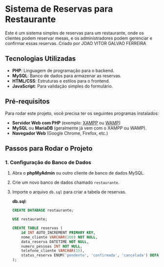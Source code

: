# Sistema de Reservas para Restaurante

Este é um sistema simples de reservas para um restaurante, onde os clientes podem reservar mesas, e os administradores podem gerenciar e confirmar essas reservas. Criado por JOAO VITOR GALVAO FERREIRA

## Tecnologias Utilizadas

- **PHP**: Linguagem de programação para o backend.
- **MySQL**: Banco de dados para armazenar as reservas.
- **HTML/CSS**: Estruturas e estilos para o frontend.
- **JavaScript**: Para validação simples do formulário.

## Pré-requisitos

Para rodar este projeto, você precisa ter os seguintes programas instalados:

- **Servidor Web com PHP** (exemplo: [XAMPP](https://www.apachefriends.org/index.html) ou [WAMP](https://www.wampserver.com/))
- **MySQL** ou **MariaDB** (geralmente já vem com o XAMPP ou WAMP).
- **Navegador Web** (Google Chrome, Firefox, etc.)

## Passos para Rodar o Projeto

### 1. Configuração do Banco de Dados

1. Abra o **phpMyAdmin** ou outro cliente de banco de dados MySQL.
2. Crie um novo banco de dados chamado `restaurante`.
3. Importe o arquivo `db.sql` para criar a tabela de reservas.

   **db.sql**:
   ```sql
   CREATE DATABASE restaurante;

   USE restaurante;

   CREATE TABLE reservas (
       id INT AUTO_INCREMENT PRIMARY KEY,
       nome_cliente VARCHAR(100) NOT NULL,
       data_reserva DATETIME NOT NULL,
       numero_pessoas INT NOT NULL,
       telefone_cliente VARCHAR(15),
       status_reserva ENUM('pendente', 'confirmada', 'cancelada') DEFAULT 'pendente'
   );
